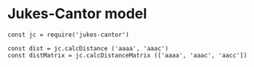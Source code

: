# Jukes-Cantor model

~~~~
const jc = require('jukes-cantor')

const dist = jc.calcDistance ('aaaa', 'aaac')
const distMatrix = jc.calcDistanceMatrix (['aaaa', 'aaac', 'aacc'])
~~~~
